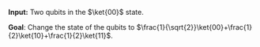 **Input:** Two qubits in the $\ket{00}$ state.

**Goal**: Change the state of the qubits to $\frac{1}{\sqrt{2}}\ket{00}+\frac{1}{2}\ket{10}+\frac{1}{2}\ket{11}$.